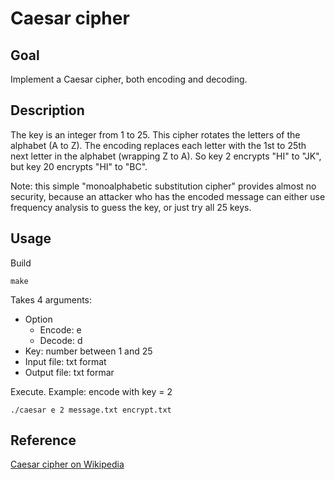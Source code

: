 # Caesar cipher

## Goal
Implement a Caesar cipher, both encoding and decoding.

## Description
The key is an integer from 1 to 25. This cipher rotates the letters of the alphabet (A to Z).
The encoding replaces each letter with the 1st to 25th next letter in the alphabet (wrapping Z to A).
So key 2 encrypts "HI" to "JK", but key 20 encrypts "HI" to "BC".

Note: this simple "monoalphabetic substitution cipher" provides almost no security, because an attacker who has the encoded message can either use frequency analysis to guess the key, or just try all 25 keys.

## Usage
Build

`make`

Takes 4 arguments:
* Option
   * Encode: e
   * Decode: d
* Key: number between 1 and 25
* Input file: txt format
* Output file: txt formar

Execute. Example: encode with key = 2

`./caesar e 2 message.txt encrypt.txt`

## Reference
[Caesar cipher on Wikipedia](https://en.wikipedia.org/wiki/Caesar_cipher)
